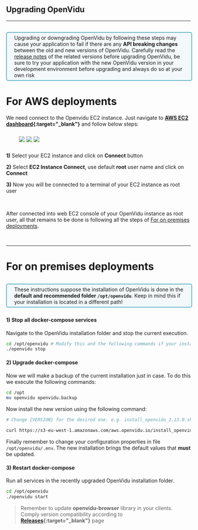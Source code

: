 <h2 id="section-title">Upgrading OpenVidu</h2>
<hr>

<div style="
    display: table;
    border: 2px solid #0088aa9e;
    border-radius: 5px;
    width: 100%;
    margin-top: 30px;
    margin-bottom: 25px;
    padding: 5px 0 5px 0;
    background-color: rgba(0, 136, 170, 0.04);"><div style="display: table-cell; vertical-align: middle">
    <i class="icon ion-android-alert" style="
    font-size: 50px;
    color: #0088aa;
    display: inline-block;
    padding-left: 25%;
"></i></div>
<div style="
    vertical-align: middle;
    display: table-cell;
    padding-left: 20px;
    padding-right: 20px;
    ">
      Upgrading or downgrading OpenVidu by following these steps may cause your application to fail if there are any <strong>API breaking changes</strong> between the old and new versions of OpenVidu. Carefully read the <a href="https://docs.openvidu.io/en/stable/releases/" target="_blank">release notes</a> of the related versions before upgrading OpenVidu, be sure to try your application with the new OpenVidu version in your development environment before upgrading and always do so at your own risk
</div>
</div>

# For AWS deployments

We need connect to the Openvidu EC2 instance. Just navigate to **[AWS EC2 dashboard](https://console.aws.amazon.com/ec2#Instances){:target="_blank"}** and follow below steps:

<div class="row">
    <div class="upgrade-cf-steps" style="margin: 25px 35px 25px 35px">
        <a data-fancybox="gallery-upgrade-cf" data-caption="Click on 'Update' button" href="img/docs/upgrading/EC2_update1.png"><img class="img-responsive img-pro" style="max-width: 800px" src="img/docs/upgrading/EC2_update1.png"/></a>
        <a data-fancybox="gallery-upgrade-cf" data-caption="Select 'Use current template' and click on 'Next'" href="img/docs/upgrading/EC2_update2.png"><img class="img-responsive img-pro" style="max-width: 700px" src="img/docs/upgrading/EC2_update2.png"/></a>
        <a data-fancybox="gallery-upgrade-cf" data-caption="Change field 'OpenVidu Version'" href="img/docs/upgrading/EC2_update3.png"><img class="img-responsive img-pro" style="max-width: 600px" src="img/docs/upgrading/EC2_update3.png"/></a>
    </div>
    <div class="slick-captions">
      <div class="caption"><p><strong>1)</strong> Select your EC2 instance and click on <strong>Connect</strong> button</p></div>
      <div class="caption"><p><strong>2)</strong> Select <strong>EC2 Instance Connect</strong>, use default <strong>root</strong> user name and click on <strong>Connect</strong></p></div>
      <div class="caption"><p><strong>3)</strong> Now you will be connected to a terminal of your EC2 instance as root user</p></div>
    </div>
</div>

<br>

After connected into web EC2 console of your OpenVidu instance as root user, all that remains to be done is following all the steps of [For on premises deployments](#for-on-premises-deployments).

<br>

---

# For on premises deployments

<div style="
    display: table;
    border: 2px solid #0088aa9e;
    border-radius: 5px;
    width: 100%;
    margin-top: 30px;
    margin-bottom: 25px;
    padding: 5px 0 5px 0;
    background-color: rgba(0, 136, 170, 0.04);"><div style="display: table-cell; vertical-align: middle">
    <i class="icon ion-android-alert" style="
    font-size: 50px;
    color: #0088aa;
    display: inline-block;
    padding-left: 25%;
"></i></div>
<div style="
    vertical-align: middle;
    display: table-cell;
    padding-left: 20px;
    padding-right: 20px;
    ">
These instructions suppose the installation of OpenVidu is done in the <strong>default and recommended folder <code>/opt/openvidu</code></strong>. Keep in mind this if your installation is located in a different path!
</div>
</div>

#### 1) Stop all docker-compose services

Navigate to the OpenVidu installation folder and stop the current execution.

```bash
cd /opt/openvidu # Modify this and the following commands if your installation isn't done in the default path
./openvidu stop
```

#### 2) Upgrade docker-compose 

Now we will make a backup of the current installation just in case. To do this we execute the following commands:

```bash
cd /opt
mv openvidu openvidu.backup
```

Now install the new version using the following command:

```bash
# Change {VERSION} for the desired one. e.g. install_openvidu_2.13.0.sh

curl https://s3-eu-west-1.amazonaws.com/aws.openvidu.io/install_openvidu_{VERSION}.sh | bash
```

Finally remember to change your configuration properties in file `/opt/openvidu/.env`. The new installation brings the default values that **must** be updated.

#### 3) Restart docker-compose

Run all services in the recently upgraded OpenVidu installation folder.

```bash
cd /opt/openvidu
./openvidu start
```

> Remember to update **openvidu-browser** library in your clients. Comply version compatibility according to **[Releases](https://docs.openvidu.io/en/stable/releases){:target="_blank"}** page

<br><br>

<link rel="stylesheet" href="https://cdnjs.cloudflare.com/ajax/libs/fancybox/3.1.20/jquery.fancybox.min.css" />
<script src="https://cdnjs.cloudflare.com/ajax/libs/fancybox/3.1.20/jquery.fancybox.min.js"></script>
<script>
  $().fancybox({
    selector : '[data-fancybox]',
    infobar : true,
    arrows : false,
    loop: true,
    protect: true,
    transitionEffect: 'slide',
    buttons : [
        'close'
    ],
    clickOutside : 'close',
    clickSlide   : 'close',
  });
</script>

<link rel="stylesheet" href="https://use.fontawesome.com/releases/v5.4.1/css/brands.css" integrity="sha384-Px1uYmw7+bCkOsNAiAV5nxGKJ0Ixn5nChyW8lCK1Li1ic9nbO5pC/iXaq27X5ENt" crossorigin="anonymous">
<link rel="stylesheet" href="https://use.fontawesome.com/releases/v5.4.1/css/fontawesome.css" integrity="sha384-BzCy2fixOYd0HObpx3GMefNqdbA7Qjcc91RgYeDjrHTIEXqiF00jKvgQG0+zY/7I" crossorigin="anonymous">

<link rel="stylesheet" type="text/css" href="css/downloads/slick-1.6.0.css"/>
<link rel="stylesheet" type="text/css" href="css/slick-theme.css"/>
<script type="text/javascript" src="js/downloads/slick-1.6.0.min.js"></script>

<script>
    $('.slick-captions').slick({
      asNavFor: '.upgrade-cf-steps',
      arrows: false,
      infinite: false,
      speed: 200,
      fade: true,
      dots: false
    });
    $('.upgrade-cf-steps').slick({
      asNavFor: '.slick-captions',
      autoplay: false,
      arrows: true,
      prevArrow: '<div class="slick-btn slick-btn-prev"><i class="icon ion-chevron-left"></i></div>',
      nextArrow: '<div class="slick-btn slick-btn-next"><i class="icon ion-chevron-right"></i></div>',
      infinite: false,
      dots: true,
      responsive: [
      {
        breakpoint: 768,
        settings: {
          arrows: true,
          slidesToShow: 1
        }
      },
    ]
    });
</script>